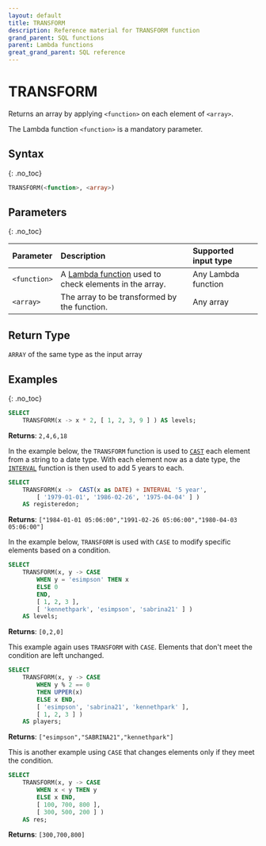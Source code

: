 ```yaml
---
layout: default
title: TRANSFORM
description: Reference material for TRANSFORM function
grand_parent: SQL functions
parent: Lambda functions
great_grand_parent: SQL reference
---
```


# TRANSFORM

Returns an array by applying `<function>` on each element of `<array>`.

The Lambda function `<function>` is a mandatory parameter.

## Syntax
{: .no_toc}

```sql
TRANSFORM(<function>, <array>)
```
## Parameters
{: .no_toc} 

| Parameter | Description                 | Supported input type | 
| :--------- | :---------------------------------- |:------| 
| `<function>`  | A [Lambda function](../../../Guides/working-with-semi-structured-data/working-with-arrays.md#manipulating-arrays-with-lambda-functions) used to check elements in the array. | Any Lambda function | 
| `<array>`   | The array to be transformed by the function.   | Any array | 

## Return Type 
`ARRAY` of the same type as the input array 

## Examples
{: .no_toc}

```sql
SELECT
	TRANSFORM(x -> x * 2, [ 1, 2, 3, 9 ] ) AS levels;
```

**Returns**: `2,4,6,18`

In the example below, the `TRANSFORM` function is used to [`CAST`](../conditional-and-miscellaneous/cast.md) each element from a string to a date type. With each element now as a date type, the [`INTERVAL`](../../../Reference/interval-arithmetic.md) function is then used to add 5 years to each.  

```sql
SELECT
    TRANSFORM(x ->  CAST(x as DATE) + INTERVAL '5 year',
        [ '1979-01-01', '1986-02-26', '1975-04-04' ] )
    AS registeredon;
```

**Returns**: `["1984-01-01 05:06:00","1991-02-26 05:06:00","1980-04-03 05:06:00"]`

In the example below, `TRANSFORM` is used with `CASE` to modify specific elements based on a condition.

```sql
SELECT
    TRANSFORM(x, y -> CASE
        WHEN y = 'esimpson' THEN x
        ELSE 0
        END,
        [ 1, 2, 3 ],
        [ 'kennethpark', 'esimpson', 'sabrina21' ] )
    AS levels;
```

**Returns**: `[0,2,0]`

This example again uses `TRANSFORM` with `CASE`. Elements that don't meet the condition are left unchanged.

```sql
SELECT
    TRANSFORM(x, y -> CASE
        WHEN y % 2 == 0
        THEN UPPER(x)
        ELSE x END,
        [ 'esimpson', 'sabrina21', 'kennethpark' ],
        [ 1, 2, 3 ] )
    AS players;
```

**Returns**: `["esimpson","SABRINA21","kennethpark"]`

This is another example using `CASE` that changes elements only if they meet the condition.

```sql
SELECT
    TRANSFORM(x, y -> CASE
        WHEN x < y THEN y
        ELSE x END,
        [ 100, 700, 800 ],
        [ 300, 500, 200 ] )
    AS res;
```

**Returns**: `[300,700,800]`
